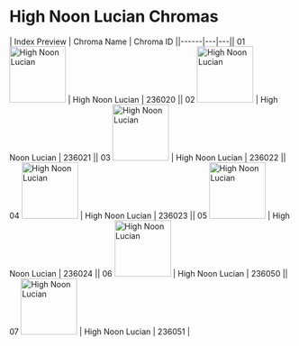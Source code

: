 # High Noon Lucian Chromas

| Index  Preview | Chroma Name | Chroma ID ||------|---|---|| 01  <img src='https://raw.communitydragon.org/latest/plugins/rcp-be-lol-game-data/global/default/v1/champion-chroma-images/236/236020.png' alt='High Noon Lucian' width='100'> | High Noon Lucian | 236020 || 02  <img src='https://raw.communitydragon.org/latest/plugins/rcp-be-lol-game-data/global/default/v1/champion-chroma-images/236/236021.png' alt='High Noon Lucian' width='100'> | High Noon Lucian | 236021 || 03  <img src='https://raw.communitydragon.org/latest/plugins/rcp-be-lol-game-data/global/default/v1/champion-chroma-images/236/236022.png' alt='High Noon Lucian' width='100'> | High Noon Lucian | 236022 || 04  <img src='https://raw.communitydragon.org/latest/plugins/rcp-be-lol-game-data/global/default/v1/champion-chroma-images/236/236023.png' alt='High Noon Lucian' width='100'> | High Noon Lucian | 236023 || 05  <img src='https://raw.communitydragon.org/latest/plugins/rcp-be-lol-game-data/global/default/v1/champion-chroma-images/236/236024.png' alt='High Noon Lucian' width='100'> | High Noon Lucian | 236024 || 06  <img src='https://raw.communitydragon.org/latest/plugins/rcp-be-lol-game-data/global/default/v1/champion-chroma-images/236/236050.png' alt='High Noon Lucian' width='100'> | High Noon Lucian | 236050 || 07  <img src='https://raw.communitydragon.org/latest/plugins/rcp-be-lol-game-data/global/default/v1/champion-chroma-images/236/236051.png' alt='High Noon Lucian' width='100'> | High Noon Lucian | 236051 |